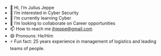 - 👋 Hi, I’m Julius Jeppe
- 👀 I’m interested in Cyber Security
- 🌱 I’m currently learning Cyber
- 💞️ I’m looking to collaborate on Career opportunities
- 📫 How to reach me jhjeppe@gmail.com
- 😄 Pronouns: He/Him
- ⚡ Fun fact: 25 years experience in management of logistics and leading teams of people.

<!---
jhjeppe/jhjeppe is a ✨ special ✨ repository because its `README.md` (this file) appears on your GitHub profile.
You can click the Preview link to take a look at your changes.
--->
